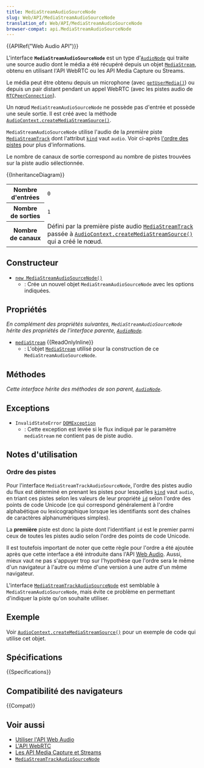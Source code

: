 ```yaml
---
title: MediaStreamAudioSourceNode
slug: Web/API/MediaStreamAudioSourceNode
translation_of: Web/API/MediaStreamAudioSourceNode
browser-compat: api.MediaStreamAudioSourceNode
---
```

{{APIRef("Web Audio API")}}

L'interface **`MediaStreamAudioSourceNode`** est un type d'[`AudioNode`](/fr/docs/Web/API/AudioNode) qui traite une source audio dont le média a été récupéré depuis un objet [`MediaStream`](/fr/docs/Web/API/MediaStream), obtenu en utilisant l'API WebRTC ou les API Media Capture ou Streams.

Le média peut être obtenu depuis un microphone (avec [`getUserMedia()`](/fr/docs/Web/API/MediaDevices/getUserMedia)) ou depuis un pair distant pendant un appel WebRTC (avec les pistes audio de [`RTCPeerConnection`](/fr/docs/Web/API/RTCPeerConnection)).

Un nœud `MediaStreamAudioSourceNode` ne possède pas d'entrée et possède une seule sortie. Il est créé avec la méthode [`AudioContext.createMediaStreamSource()`](/fr/docs/Web/API/AudioContext/createMediaStreamSource).

`MediaStreamAudioSourceNode` utilise l'audio de la _première_ piste [`MediaStreamTrack`](/fr/docs/Web/API/MediaStreamTrack) dont l'attribut [`kind`](/fr/docs/Web/API/MediaStreamTrack/kind) vaut `audio`. Voir ci-après [l'ordre des pistes](#ordre_des_pistes) pour plus d'informations.

Le nombre de canaux de sortie correspond au nombre de pistes trouvées sur la piste audio sélectionnée.

{{InheritanceDiagram}}

<table class="properties">
  <tbody>
    <tr>
      <th scope="row">Nombre d'entrées</th>
      <td><code>0</code></td>
    </tr>
    <tr>
      <th scope="row">Nombre de sorties</th>
      <td><code>1</code></td>
    </tr>
    <tr>
      <th scope="row">Nombre de canaux</th>
      <td>
        Défini par la première piste audio <a href="/fr/docs/Web/API/MediaStreamTrack"><code>MediaStreamTrack</code></a> passée à <a href="/fr/docs/Web/API/AudioContext/createMediaStreamSource"><code>AudioContext.createMediaStreamSource()</code></a> qui a créé le nœud.
      </td>
    </tr>
  </tbody>
</table>

## Constructeur

- [`new MediaStreamAudioSourceNode()`](/fr/docs/Web/API/MediaStreamAudioSourceNode/MediaStreamAudioSourceNode)
  - : Crée un nouvel objet `MediaStreamAudioSourceNode` avec les options indiquées.

## Propriétés

_En complément des propriétés suivantes, `MediaStreamAudioSourceNode` hérite des propriétés de l'interface parente, [`AudioNode`](/fr/docs/Web/API/AudioNode)._

- [`mediaStream`](/fr/docs/Web/API/MediaStreamAudioSourceNode/mediaStream) {{ReadOnlyInline}}
  - : L'objet [`MediaStream`](/fr/docs/Web/API/MediaStream) utilisé pour la construction de ce `MediaStreamAudioSourceNode`.

## Méthodes

_Cette interface hérite des méthodes de son parent, [`AudioNode`](/fr/docs/Web/API/AudioNode)_.

## Exceptions

- `InvalidStateError` [`DOMException`](/fr/docs/Web/API/DOMException)
  - : Cette exception est levée si le flux indiqué par le paramètre `mediaStream` ne contient pas de piste audio.

## Notes d'utilisation

### Ordre des pistes

Pour l'interface `MediaStreamTrackAudioSourceNode`, l'ordre des pistes audio du flux est déterminé en prenant les pistes pour lesquelles [`kind`](/fr/docs/Web/API/MediaStreamTrack/kind) vaut `audio`, en triant ces pistes selon les valeurs de leur propriété [`id`](/fr/docs/Web/API/MediaStreamTrack/id) selon l'ordre des points de code Unicode (ce qui correspond généralement à l'ordre alphabétique ou lexicographique lorsque les identifiants sont des chaînes de caractères alphanumériques simples).

La **première** piste est donc la piste dont l'identifiant  `id` est le premier parmi ceux de toutes les pistes audio selon l'ordre des points de code Unicode.

Il est toutefois important de noter que cette règle pour l'ordre a été ajoutée après que cette interface a été introduite dans l'API [Web Audio](/fr/docs/Web/API/Web_Audio_API). Aussi, mieux vaut ne pas s'appuyer trop sur l'hypothèse que l'ordre sera le même d'un navigateur à l'autre ou même d'une version à une autre d'un même navigateur.

L'interface [`MediaStreamTrackAudioSourceNode`](/fr/docs/Web/API/MediaStreamTrackAudioSourceNode) est semblable à `MediaStreamAudioSourceNode`, mais évite ce problème en permettant d'indiquer la piste qu'on souhaite utiliser.

## Exemple

Voir [`AudioContext.createMediaStreamSource()`](/fr/docs/Web/API/AudioContext/createMediaStreamSource#exemple) pour un exemple de code qui utilise cet objet.

## Spécifications

{{Specifications}}

## Compatibilité des navigateurs

{{Compat}}

## Voir aussi

- [Utiliser l'API Web Audio](/fr/docs/Web/API/Web_Audio_API/Using_Web_Audio_API)
- [L'API WebRTC](/fr/docs/Web/API/WebRTC_API)
- [Les API Media Capture et Streams](/fr/docs/Web/API/Media_Streams_API)
- [`MediaStreamTrackAudioSourceNode`](/fr/docs/Web/API/MediaStreamTrackAudioSourceNode)
